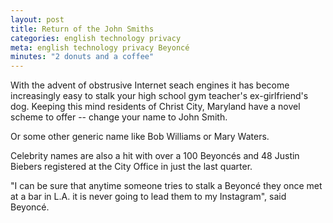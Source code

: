 ```yaml
---
layout: post
title: Return of the John Smiths
categories: english technology privacy
meta: english technology privacy Beyoncé
minutes: "2 donuts and a coffee"
---
```


With the advent of obstrusive Internet seach engines it has become increasingly easy to stalk your high school gym teacher's ex-girlfriend's dog. Keeping this mind residents of Christ City, Maryland have a novel scheme to offer -- change your name to John Smith. 

Or some other generic name like Bob Williams or Mary Waters. 

Celebrity names are also a hit with over a 100 Beyoncés and 48 Justin Biebers registered at the City Office in just the last quarter. 

"I can be sure that anytime someone tries to stalk a Beyoncé they once met at a bar in L.A. it is never going to lead them to my Instagram", said Beyoncé.

